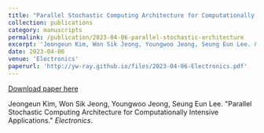 ```yaml
---
title: "Parallel Stochastic Computing Architecture for Computationally Intensive Applications"
collection: publications
category: manuscripts
permalink: /publication/2023-04-06-parallel-stochastic-architecture
excerpt: 'Jeongeun Kim, Won Sik Jeong, Youngwoo Jeong, Seung Eun Lee. &quot;Parallel Stochastic Computing Architecture for Computationally Intensive Applications.&quot; <i>Electronics</i>.'
date: 2023-04-06
venue: 'Electronics'
paperurl: 'http://yw-ray.github.io/files/2023-04-06-Electronics.pdf'
---
```


<a href='http://yw-ray.github.io/files/2023-04-06-Electronics.pdf'>Download paper here</a>

Jeongeun Kim, Won Sik Jeong, Youngwoo Jeong, Seung Eun Lee. &quot;Parallel Stochastic Computing Architecture for Computationally Intensive Applications.&quot; <i>Electronics</i>.

